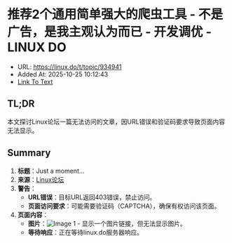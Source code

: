 # 推荐2个通用简单强大的爬虫工具 - 不是广告，是我主观认为而已 - 开发调优 - LINUX DO
- URL: https://linux.do/t/topic/934941
- Added At: 2025-10-25 10:12:43
- [Link To Text](2025-10-25-推荐2个通用简单强大的爬虫工具---不是广告，是我主观认为而已---开发调优---linux-do_raw.md)

## TL;DR
本文探讨Linux论坛一篇无法访问的文章，因URL错误和验证码要求导致页面内容无法显示。

## Summary
1. **标题**：Just a moment...
2. **来源**：[Linux论坛](https://linux.do/t/topic/934941)
3. **警告**：
   - **URL错误**：目标URL返回403错误，禁止访问。
   - **页面访问要求**：可能需要验证码（CAPTCHA），确保有权访问该页面。
4. **页面内容**：
   - **图片**：![Image 1](blob:http://localhost/deaec548461092c7e1c8180c655271cb) - 显示一个图片链接，但无法显示图片。
   - **等待响应**：正在等待linux.do服务器响应。
